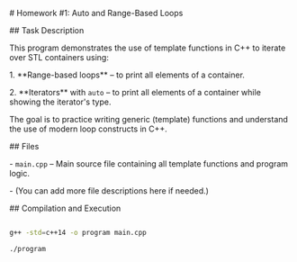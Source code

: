 \# Homework #1: Auto and Range-Based Loops



\## Task Description

This program demonstrates the use of template functions in C++ to iterate over STL containers using:



1\. \*\*Range-based loops\*\* – to print all elements of a container.

2\. \*\*Iterators\*\* with `auto` – to print all elements of a container while showing the iterator's type.



The goal is to practice writing generic (template) functions and understand the use of modern loop constructs in C++.



\## Files

\- `main.cpp` – Main source file containing all template functions and program logic.

\- (You can add more file descriptions here if needed.)



\## Compilation and Execution

```bash

g++ -std=c++14 -o program main.cpp

./program


